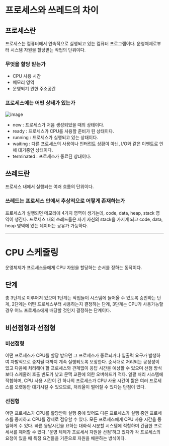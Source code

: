 # 프로세스와 쓰레드의 차이
## 프로세스란
프로세스는 컴퓨터에서 연속적으로 실행되고 있는 컴퓨터 프로그램이다.
운영체제로부터 시스템 자원을 할당받는 작업의 단위이다.
### 무엇을 할당 받는가
- CPU 사용 시간
- 메모리 영역
- 운영되기 윈한 주소공간
### 프로세스에는 어떤 상태가 있는가
![image](https://user-images.githubusercontent.com/42646264/65033795-b8bdd280-d980-11e9-8e75-2599d2c756b7.png)
- new : 프로세스가 처음 생성되었을 때의 상태이다.
- ready : 프로세스가 CPU를 사용할 준비가 된 상태이다.
- running : 프로세스가 실행되고 있는 상태이다.
- waiting : 다른 프로세스의 사용이나 인터럽트 상황이 아닌, I/O와 같은 이벤트로 인해 대기중인 상태이다.
- terminated : 프로세스가 종료된 상태이다.

## 쓰레드란
프로세스 내에서 실행되는 여러 흐름의 단위이다.
### 쓰레드는 프로세스 안에서 추상적으로 어떻게 존재하는가
프로세스가 실행되면 메모리에 4가지 영역이 생기는데, code, data, heap, stack 영역이 생긴다.
프로세스 내의 쓰레드들은 자기 자신의 stack을 가지게 되고 code, data, heap 영역에 있는 데이터는 공유가 가능하다.

---
# CPU 스케줄링
운영체제가 프로세스들에게 CPU 자원을 할당하는 순서를 정하는 동작이다.
## 단계
총 3단계로 이루어져 있으며 
1단계는 작업들이 시스템에 들어올 수 있도록 승인하는 단계,
2단계는 어떤 프로세스부터 사용하는지 결정하는 단계,
3단계는 CPU가 사용가능할 경우 어느 프로세스에게 배당할 것인지 결정하는 단계이다.
## 비선점형과 선점형
### 비선점형
어떤 프로세스가 CPU를 할당 받으면 그 프로세스가 종료되거나 입출력 요구가 발생하여 자발적으로 중지될 때까지 계속 실행되도록 보장한다. 순서대로 처리되는 공정성이 있고 다음에 처리해야 할 프로세스와 관계없이 응답 시간을 예상할 수 있으며 선점 방식보다 스케줄러 호출 빈도가 낮고 문맥 교환에 의한 오버헤드가 적다. 일괄 처리 시스템에 적합하며, CPU 사용 시간이 긴 하나의 프로세스가 CPU 사용 시간이 짧은 여러 프로세스를 오랫동안 대기시킬 수 있으므로, 처리율이 떨어질 수 있다는 단점이 있다.
### 선점형
어떤 프로세스가 CPU를 할당받아 실행 중에 있어도 다른 프로세스가 실행 중인 프로세스를 중지하고 CPU를 강제로 점유할 수 있다. 모든 프로세스에게 CPU 사용 시간을 동일하게 수 있다. 빠른 응답시간을 요하는 대화식 시분할 시스템에 적합하며 긴급한 프로세서를 제어할 수 있다. '운영 체제가 프로세서 자원을 선점'하고 있다가 각 프로세스의 요청이 있을 때 특정 요건들을 기준으로 자원을 배분하는 방식이다.
